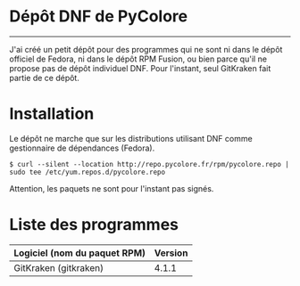 <!--
.. title: Dépôt DNF de PyColore
.. hidetitle: yes
.. slug: depot-dnf
.. date: 2018-12-06 23:20:28 UTC+01:00
.. tags: 
.. category: 
.. link: 
.. description: 
.. type: text
-->

<h1 class="page-title">Dépôt DNF de PyColore</h1>
<hr class="title-hr">

J'ai créé un petit dépôt pour des programmes qui ne sont ni dans le dépôt officiel de Fedora,
ni dans le dépôt RPM Fusion, ou bien parce qu'il ne propose pas de dépôt individuel DNF. Pour
l'instant, seul GitKraken fait partie de ce dépôt.

# Installation

Le dépôt ne marche que sur les distributions utilisant DNF comme gestionnaire de dépendances (Fedora).

```
$ curl --silent --location http://repo.pycolore.fr/rpm/pycolore.repo | sudo tee /etc/yum.repos.d/pycolore.repo
```

Attention, les paquets ne sont pour l'instant pas signés.

# Liste des programmes

|**Logiciel (nom du paquet RPM)** | **Version** |
|:------------------------------|:------------|
|GitKraken (gitkraken)        | 4.1.1       |

